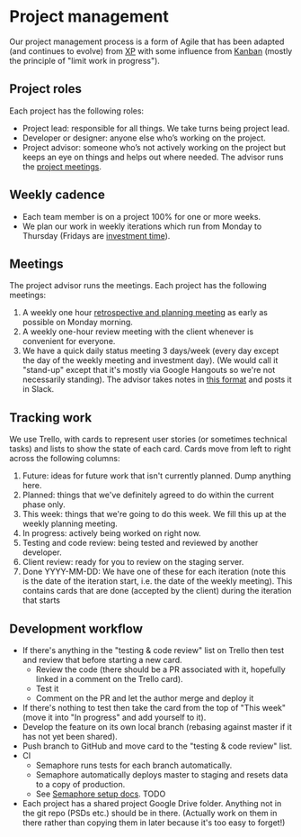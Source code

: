 # Project management

Our project management process is a form of Agile that has been adapted (and continues to evolve) from [XP](http://www.extremeprogramming.org/rules.html) with some influence from [Kanban](https://leankit.com/learn/kanban/what-is-kanban/) (mostly the principle of "limit work in progress").

## Project roles

Each project has the following roles:
  - Project lead: responsible for all things. We take turns being project lead.
  - Developer or designer: anyone else who’s working on the project.
  - Project advisor: someone who’s not actively working on the project but keeps an eye on things and helps out where needed. The advisor runs the [project meetings](#meetings).

## Weekly cadence

- Each team member is on a project 100% for one or more weeks.
- We plan our work in weekly iterations which run from Monday to Thursday (Fridays are [investment time](#investment-time)).

## Meetings

The project advisor runs the meetings. Each project has the following meetings:

1. A weekly one hour [retrospective and planning meeting](retrospective-and-planning-meeting.md) as early as possible on Monday morning.
1. A weekly one-hour review meeting with the client whenever is convenient for everyone.
1. We have a quick daily status meeting 3 days/week (every day except the day of the weekly meeting and investment day). (We would call it "stand-up" except that it's mostly via Google Hangouts so we're not necessarily standing). The advisor takes notes in [this format](templates/status-template.txt) and posts it in Slack.

## Tracking work

We use Trello, with cards to represent user stories (or sometimes technical tasks) and lists to show the state of each card. Cards move from left to right across the following columns:

1. Future: ideas for future work that isn't currently planned. Dump anything here.
1. Planned: things that we've definitely agreed to do within the current phase only.
1. This week: things that we're going to do this week. We fill this up at the weekly planning meeting.
1. In progress: actively being worked on right now.
1. Testing and code review: being tested and reviewed by another developer.
1. Client review: ready for you to review on the staging server.
1. Done YYYY-MM-DD: We have one of these for each iteration (note this is the date of the iteration start, i.e. the date of the weekly meeting). This contains cards that are done (accepted by the client) during the iteration that starts

## Development workflow

- If there's anything in the "testing & code review" list on Trello then test and review that before starting a new card.
    - Review the code (there should be a PR associated with it, hopefully linked in a comment on the Trello card).
    - Test it
    - Comment on the PR and let the author merge and deploy it
- If there's nothing to test then take the card from the top of "This week" (move it into "In progress" and add yourself to it).
- Develop the feature on its own local branch (rebasing against master if it has not yet been shared).
- Push branch to GitHub and move card to the "testing & code review" list.
- CI
    - Semaphore runs tests for each branch automatically.
    - Semaphore automatically deploys master to staging and resets data to a copy of production.
    - See [Semaphore setup docs](https://docs.google.com/a/okgrow.com/document/d/19FhBBb7xLJNR4NV7sIHvWSAMjMhB1CrpexH7zCtLZB8/edit?usp=sharing). TODO
- Each project has a shared project Google Drive folder. Anything not in the git repo (PSDs etc.) should be in there. (Actually work on them in there rather than copying them in later because it's too easy to forget!)
